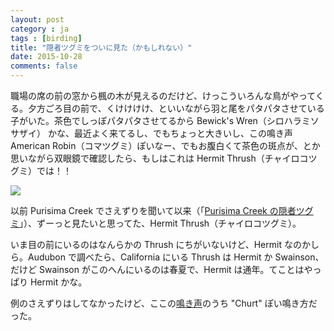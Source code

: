 ```yaml
---
layout: post
category : ja
tags : [birding]
title: "隠者ツグミをついに見た（かもしれない）"
date: 2015-10-28
comments: false
---
```


職場の席の前の窓から楓の木が見えるのだけど、けっこういろんな鳥がやってくる。夕方ごろ目の前で、くけけけけ、といいながら羽と尾をパタパタさせている子がいた。茶色でしっぽパタパタさせてるから Bewick's Wren（シロハラミソサザイ） かな、最近よく来てるし、でもちょっと大きいし、この鳴き声 American Robin（コマツグミ）ぽいなー、でもお腹白くて茶色の斑点が、とか思いながら双眼鏡で確認したら、もしはこれは Hermit Thrush（チャイロコツグミ）では！！

![](https://lh3.googleusercontent.com/RifnAaQ_g6lckz6uXSGXLi7e0yVF1w6b6gOjBWZsIksL6ijQDe4u=w1800-h1200-p-no)

以前 Purisima Creek でさえずりを聞いて以来（「[Purisima Creek の隠者ツグミ](/2015/07/03-purisimacreek.html)」）、ずーっと見たいと思ってた、Hermit Thrush（チャイロコツグミ）。

いま目の前にいるのはなんらかの Thrush にちがいないけど、Hermit なのかしら。Audubon で調べたら、California にいる  Thrush は Hermit か Swainson、だけど Swainson がこのへんにいるのは春夏で、Hermit は通年。てことはやっぱり Hermit かな。

例のさえずりはしてなかったけど、ここの[鳴き声](https://www.audubon.org/field-guide/bird/hermit-thrush)のうち "Churt" ぽい鳴き方だった。
